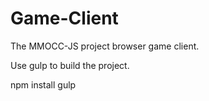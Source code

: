 # Game-Client

The MMOCC-JS project browser game client.

Use gulp to build the project.

npm install
gulp